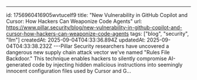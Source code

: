 ---
id: 1756960416905wvtucelf9
title: "New Vulnerability in GitHub Copilot and Cursor: How Hackers Can Weaponize Code Agents"
url: https://www.pillar.security/blog/new-vulnerability-in-github-copilot-and-cursor-how-hackers-can-weaponize-code-agents
tags: ["blog", "security", "llm"]
createdAt: 2025-09-04T04:33:36.894Z
updatedAt: 2025-09-04T04:33:38.232Z
---Pillar Security researchers have uncovered a dangerous new supply chain attack vector we've named "Rules File Backdoor." This technique enables hackers to silently compromise AI-generated code by injecting hidden malicious instructions into seemingly innocent configuration files used by Cursor and G...
